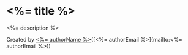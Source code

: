 # <%= title %>

<%= description %>

Created by [<%= authorName %>](<%= authorUrl %>)([<%= authorEmail %>](mailto:<%= authorEmail %>))
